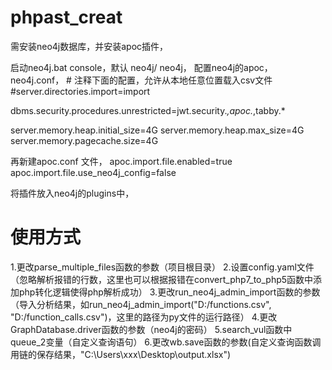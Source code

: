 # phpast_creat
需安装neo4j数据库，并安装apoc插件，


启动neo4j.bat console，默认 neo4j/ neo4j，
配置neo4j的apoc，neo4j.conf，
\# 注释下面的配置，允许从本地任意位置载入csv文件
#server.directories.import=import

dbms.security.procedures.unrestricted=jwt.security.*,apoc.*,tabby.*

server.memory.heap.initial_size=4G
server.memory.heap.max_size=4G
server.memory.pagecache.size=4G

再新建apoc.conf 文件，
apoc.import.file.enabled=true
apoc.import.file.use_neo4j_config=false

将插件放入neo4j的plugins中，


# 使用方式
1.更改parse_multiple_files函数的参数（项目根目录）
2.设置config.yaml文件（忽略解析报错的行数，这里也可以根据报错在convert_php7_to_php5函数中添加php转化逻辑使得php解析成功）
3.更改run_neo4j_admin_import函数的参数（导入分析结果，如run_neo4j_admin_import("D:/functions.csv", "D:/function_calls.csv")，这里的路径为py文件的运行路径）
4.更改GraphDatabase.driver函数的参数（neo4j的密码）
5.search_vul函数中queue_2变量（自定义查询语句）
6.更改wb.save函数的参数(自定义查询函数调用链的保存结果，"C:\\Users\\xxx\\Desktop\\output.xlsx")
